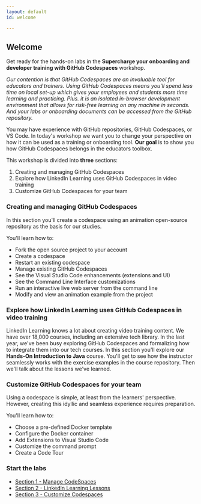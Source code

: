 ```yaml
---
layout: default
id: welcome

---
```

   

## Welcome
Get ready for the hands-on labs in the **Supercharge your onboarding and developer training with GitHub Codespaces** workshop. 

*Our contention is that GitHub Codespaces are an invaluable tool for educators and trainers. Using GitHub Codespaces means you'll spend less time on local set-up which gives your employees and students more time learning and practicing. Plus. it is an isolated in-browser development environment that allows for risk-free learning on any machine in seconds. And your labs or onboarding documents can be accessed from the GitHub repository.*

You may have experience with GitHub repositories, GitHub Codespaces, or VS Code. In today's workshop we want you to change your perspective on how it can be used as a training or onboarding tool.
**Our goal** is to show you how GitHub Codespaces belongs in the educators toolbox. 

This workshop is divided into **three** sections:

1. Creating and managing GitHub Codespaces
2. Explore how LinkedIn Learning uses GitHub Codespaces in video training
3. Customize GitHub Codespaces for your team

### Creating and managing GitHub Codespaces

In this section you'll create a codespace using an animation open-source repository as the basis for our studies.

You'll learn how to:

* Fork the open source project to your account
* Create a codespace
* Restart an existing codespace
* Manage existing GitHub Codespaces
* See the Visual Studio Code enhancements (extensions and UI)
* See the Command Line Interface customizations
* Run an interactive live web server from the command line
* Modify and view an animation example from the project

###	Explore how LinkedIn Learning uses GitHub Codespaces in video training

LinkedIn Learning knows a lot about creating video training content. We have over 18,000 courses, including an extensive tech library. In the last year, we've been busy exploring GitHub Codespaces and formalizing how to integrate them into our tech courses. In this section you'll explore our **Hands-On Introduction to Java** course. You'll get to see how the instructor seamlessly works with the exercise examples in the course repository. Then we'll talk about the lessons we've learned.

### Customize GitHub Codespaces for your team

Using a codespace is simple, at least from the learners' perspective. However, creating this idyllic and seamless experience requires preparation.

You'll learn how to:

* Choose a pre-defined Docker template
* Configure the Docker container
* Add Extensions to Visual Studio Code
* Customize the command prompt
* Create a Code Tour

### Start the labs

* <a href="../walt/">Section 1 - Manage CodeSpaces</a>
* <a href="../morten/">Section 2 - LinkedIn Learning Lessons</a>
* <a href="/ray/">Section 3 - Customize Codespaces</a>
